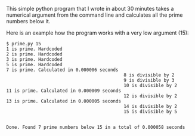 
This simple python program that I wrote in about 30 minutes takes a numerical argument from the command line and calculates all the prime numbers below it.

Here is an example how the program works with a very low argument (15):

    $ prime.py 15
    1 is prime. Hardcoded
    2 is prime. Hardcoded
    3 is prime. Hardcoded
    5 is prime. Hardcoded
    7 is prime. Calculated in 0.000006 seconds
                                                8 is divisible by 2
                                                9 is divisible by 3
                                                10 is divisible by 2
    11 is prime. Calculated in 0.000009 seconds
                                                12 is divisible by 2
    13 is prime. Calculated in 0.000005 seconds
                                                14 is divisible by 2
                                                15 is divisible by 5
    
    
    Done. Found 7 prime numbers below 15 in a total of 0.000058 seconds